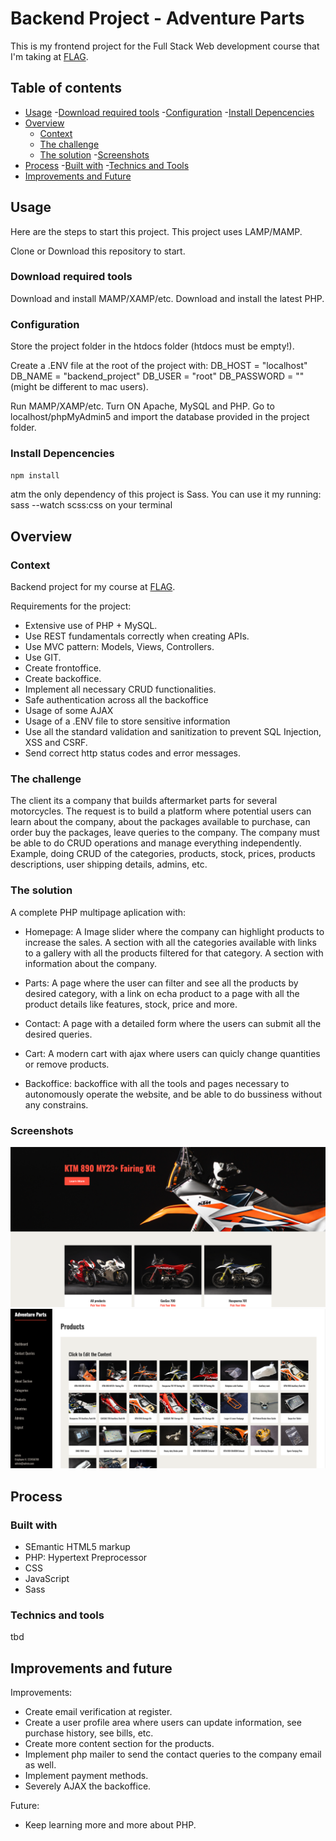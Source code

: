# Backend Project - Adventure Parts

This is my frontend project for the Full Stack Web development course that I'm taking at [FLAG](https://https://flag.pt/curso/full-stack-web-developer).

## Table of contents

- [Usage](#usage) -[Download required tools](#download-required-tools) -[Configuration](#configuration) -[Install Depencencies](#install-dependencies)
- [Overview](#overview)
  - [Context](#context)
  - [The challenge](#the-challenge)
  - [The solution](#the-solution) -[Screenshots](#screenshots)
- [Process](#process) -[Built with](#built-with) -[Technics and Tools](#technics-and-tools)
- [Improvements and Future](#imporvements-and-future)

## Usage

Here are the steps to start this project.
This project uses LAMP/MAMP.

Clone or Download this repository to start.

### Download required tools

Download and install MAMP/XAMP/etc.
Download and install the latest PHP.

### Configuration

Store the project folder in the htdocs folder (htdocs must be empty!).

Create a .ENV file at the root of the project with:
DB_HOST = "localhost"
DB_NAME = "backend_project"
DB_USER = "root"
DB_PASSWORD = ""
(might be different to mac users).

Run MAMP/XAMP/etc.
Turn ON Apache, MySQL and PHP.
Go to localhost/phpMyAdmin5 and import the database provided in the project folder.

### Install Depencencies

`npm install`

atm the only dependency of this project is Sass.
You can use it my running: sass --watch scss:css on your terminal

## Overview

### Context

Backend project for my course at [FLAG](https://https://flag.pt/curso/full-stack-web-developer).

Requirements for the project:

- Extensive use of PHP + MySQL.
- Use REST fundamentals correctly when creating APIs.
- Use MVC pattern: Models, Views, Controllers.
- Use GIT.
- Create frontoffice.
- Create backoffice.
- Implement all necessary CRUD functionalities.
- Safe authentication across all the backoffice
- Usage of some AJAX
- Usage of a .ENV file to store sensitive information
- Use all the standard validation and sanitization to prevent SQL Injection, XSS and CSRF.
- Send correct http status codes and error messages.

### The challenge

The client its a company that builds aftermarket parts for several motorcycles.
The request is to build a platform where potential users can learn about the company, about the packages available to purchase, can order buy the packages, leave queries to the company.
The company must be able to do CRUD operations and manage everything independently. Example, doing CRUD of the categories, products, stock, prices, products descriptions, user shipping details, admins, etc.

### The solution

A complete PHP multipage aplication with:

- Homepage: A Image slider where the company can highlight products to increase the sales. A section with all the categories available with links to a gallery with all the products filtered for that category. A section with information about the company.

- Parts: A page where the user can filter and see all the products by desired category, with a link on echa product to a page with all the product details like features, stock, price and more.

- Contact: A page with a detailed form where the users can submit all the desired queries.

- Cart: A modern cart with ajax where users can quicly change quantities or remove products.

- Backoffice: backoffice with all the tools and pages necessary to autonomously operate the website, and be able to do bussiness without any constrains.

### Screenshots

![](./screenshots/Captura%20de%20ecrã%202024-10-30,%20às%2023.39.34.png)
![](./screenshots/Captura%20de%20ecrã%202024-10-30,%20às%2023.40.35.png)

## Process

### Built with

- SEmantic HTML5 markup
- PHP: Hypertext Preprocessor
- CSS
- JavaScript
- Sass

### Technics and tools

tbd

## Improvements and future

Improvements:

- Create email verification at register.
- Create a user profile area where users can update information, see purchase history, see bills, etc.
- Create more content section for the products.
- Implement php mailer to send the contact queries to the company email as well.
- Implement payment methods.
- Severely AJAX the backoffice.

Future:

- Keep learning more and more about PHP.
